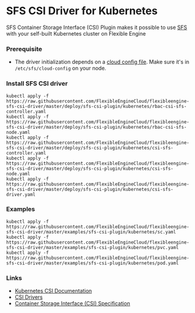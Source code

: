 # SFS CSI Driver for Kubernetes
SFS Container Storage Interface (CSI) Plugin makes it possible to use [SFS](https://docs.prod-cloud-ocb.orange-business.com/en-us/sfs/index.html) with your self-built Kubernetes cluster on Flexible Engine

### Prerequisite
 - The driver initialization depends on a [cloud config file](./deploy/cloud-config). Make sure it's in `/etc/sfs/cloud-config` on your node.

### Install SFS CSI driver

```
kubectl apply -f https://raw.githubusercontent.com/FlexibleEngineCloud/flexibleengine-sfs-csi-driver/master/deploy/sfs-csi-plugin/kubernetes/rbac-csi-sfs-controller.yaml
kubectl apply -f https://raw.githubusercontent.com/FlexibleEngineCloud/flexibleengine-sfs-csi-driver/master/deploy/sfs-csi-plugin/kubernetes/rbac-csi-sfs-node.yaml
kubectl apply -f https://raw.githubusercontent.com/FlexibleEngineCloud/flexibleengine-sfs-csi-driver/master/deploy/sfs-csi-plugin/kubernetes/csi-sfs-controller.yaml
kubectl apply -f https://raw.githubusercontent.com/FlexibleEngineCloud/flexibleengine-sfs-csi-driver/master/deploy/sfs-csi-plugin/kubernetes/csi-sfs-node.yaml
kubectl apply -f https://raw.githubusercontent.com/FlexibleEngineCloud/flexibleengine-sfs-csi-driver/master/deploy/sfs-csi-plugin/kubernetes/csi-sfs-driver.yaml
```

### Examples

```
kubectl apply -f https://raw.githubusercontent.com/FlexibleEngineCloud/flexibleengine-sfs-csi-driver/master/examples/sfs-csi-plugin/kubernetes/sc.yaml
kubectl apply -f https://raw.githubusercontent.com/FlexibleEngineCloud/flexibleengine-sfs-csi-driver/master/examples/sfs-csi-plugin/kubernetes/pvc.yaml
kubectl apply -f https://raw.githubusercontent.com/FlexibleEngineCloud/flexibleengine-sfs-csi-driver/master/examples/sfs-csi-plugin/kubernetes/pod.yaml
```

### Links
 - [Kubernetes CSI Documentation](https://kubernetes-csi.github.io/docs/Home.html)
 - [CSI Drivers](https://github.com/kubernetes-csi/drivers)
 - [Container Storage Interface (CSI) Specification](https://github.com/container-storage-interface/spec)
